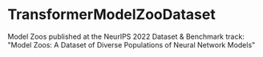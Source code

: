 # TransformerModelZooDataset
Model Zoos published at the NeurIPS 2022 Dataset &amp; Benchmark track: "Model Zoos: A Dataset of Diverse Populations of Neural Network Models"
